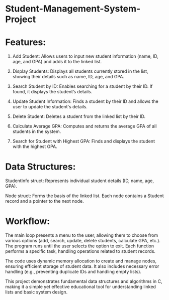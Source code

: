 # Student-Management-System-Project

# Features:

1. Add Student: Allows users to input new student information (name, ID, age, and GPA) and adds it to the linked list.

2. Display Students: Displays all students currently stored in the list, showing their details such as name, ID, age, and GPA.

3. Search Student by ID: Enables searching for a student by their ID. If found, it displays the student’s details.

4. Update Student Information: Finds a student by their ID and allows the user to update the student's details.

5. Delete Student: Deletes a student from the linked list by their ID.

6. Calculate Average GPA: Computes and returns the average GPA of all students in the system.

7. Search for Student with Highest GPA: Finds and displays the student with the highest GPA.


# Data Structures:

StudentInfo struct: Represents individual student details (ID, name, age, GPA).

Node struct: Forms the basis of the linked list. Each node contains a Student record and a pointer to the next node.


# Workflow:

The main loop presents a menu to the user, allowing them to choose from various options (add, search, update, delete students, calculate GPA, etc.). The program runs until the user selects the option to exit. Each function performs a specific task, handling operations related to student records.

The code uses dynamic memory allocation to create and manage nodes, ensuring efficient storage of student data. It also includes necessary error handling (e.g., preventing duplicate IDs and handling empty lists).

This project demonstrates fundamental data structures and algorithms in C, making it a simple yet effective educational tool for understanding linked lists and basic system design.
